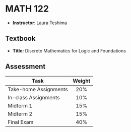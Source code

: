 # MATH 122

* __Instructor__: Laura Teshima

## Textbook

* **Title:** Discrete Mathematics for Logic and Foundations

## Assessment

| Task                  | Weight |
|-----------------------|:------:|
| Take-home Assignments |   20%  |
| In-class Assignments  |   10%  |
| Midterm 1             |   15%  |
| Midterm 2             |   15%  |
| Final Exam            |   40%  |
